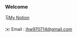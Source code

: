 ### Welcome

🗓️[My Notion](https://grandiose-gem-92b.notion.site/d765cd0063ba4adb8ea1dd9064d53320?v=9fd8c5621bfb4020a42c5656acdf5127&pvs=4)

✉️ Email : jhw970714@gmail.com
<!--
**wooni97/wooni97** is a ✨ _special_ ✨ repository because its `README.md` (this file) appears on your GitHub profile.

Here are some ideas to get you started:

- 🔭 I’m currently working on ...
- 🌱 I’m currently learning ...
- 👯 I’m looking to collaborate on ...
- 🤔 I’m looking for help with ...
- 💬 Ask me about ...
- 📫 How to reach me: ...
- 😄 Pronouns: ...
- ⚡ Fun fact: ...
-->
